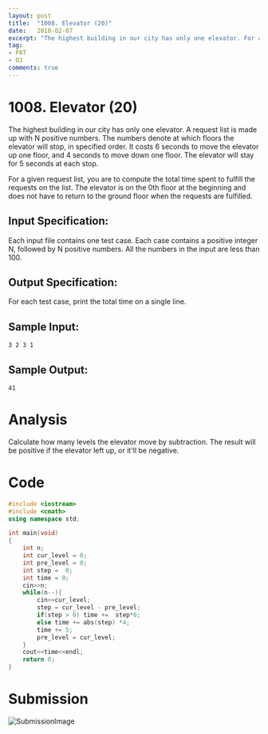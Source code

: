 ```yaml
---
layout: post
title:  "1008. Elevator (20)"
date:   2018-02-07
excerpt: "The highest building in our city has only one elevator. For a given request list, you are to compute the total time spent to fulfill the requests on the list. The elevator is on the 0th floor at the beginning and does not have to return to the ground floor when the requests are fulfilled. "
tag:
- PAT 
- OJ
comments: true
---
```



# 1008. Elevator (20)
The highest building in our city has only one elevator. A request list is made up with N positive numbers. The numbers denote at which floors the elevator will stop, in specified order. It costs 6 seconds to move the elevator up one floor, and 4 seconds to move down one floor. The elevator will stay for 5 seconds at each stop.  


For a given request list, you are to compute the total time spent to fulfill the requests on the list. The elevator is on the 0th floor at the beginning and does not have to return to the ground floor when the requests are fulfilled.  


## Input Specification:

Each input file contains one test case. Each case contains a positive integer N, followed by N positive numbers. All the numbers in the input are less than 100.

## Output Specification:

For each test case, print the total time on a single line.

## Sample Input:
```
3 2 3 1
```
## Sample Output:
```
41
```
# Analysis
Calculate how many levels the elevator move by subtraction. The result will be positive if the elevator left up, or it'll be negative.

# Code
```cpp
#include <iostream>
#include <cmath>
using namespace std;

int main(void)
{
    int n;
    int cur_level = 0;
    int pre_level = 0;
    int step =  0;
    int time = 0;
    cin>>n;
    while(n--){
        cin>>cur_level;
        step = cur_level - pre_level;
        if(step > 0) time +=  step*6;
        else time += abs(step) *4;
        time += 5;
        pre_level = cur_level;
    }
    cout<<time<<endl;
    return 0;
}
```

# Submission
![SubmissionImage](https://raw.githubusercontent.com/RunningIkkyu/runningikkyu.github.com/master/assets/img/PAT/1008-submission.PNG)
